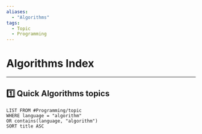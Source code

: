 ```yaml
---
aliases:
  - "Algorithms"
tags:
  - Topic
  - Programming
---
```


# Algorithms Index

---

## 1️⃣ Quick Algorithms topics 

```dataview
LIST FROM #Programming/topic 
WHERE language = "algorithm"
OR contains(language, "algorithm")
SORT title ASC
```